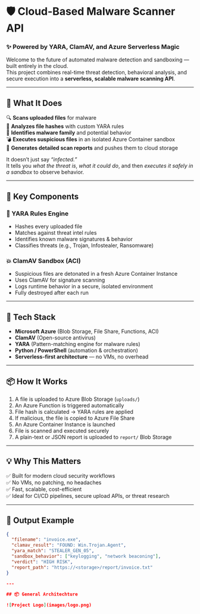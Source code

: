# 🛡️ Cloud-Based Malware Scanner API  
### ✨ Powered by YARA, ClamAV, and Azure Serverless Magic

Welcome to the future of automated malware detection and sandboxing — built entirely in the cloud.  
This project combines real-time threat detection, behavioral analysis, and secure execution into a **serverless, scalable malware scanning API**.  

---

## 🚀 What It Does

🔍 **Scans uploaded files** for malware  
🧠 **Analyzes file hashes** with custom YARA rules  
🧬 **Identifies malware family** and potential behavior  
💣 **Executes suspicious files** in an isolated Azure Container sandbox  
📄 **Generates detailed scan reports** and pushes them to cloud storage

It doesn’t just say *“infected.”*  
It tells you *what the threat is*, *what it could do*, and then *executes it safely in a sandbox* to observe behavior.

---

## 🧠 Key Components

### 🧬 YARA Rules Engine
- Hashes every uploaded file
- Matches against threat intel rules
- Identifies known malware signatures & behavior
- Classifies threats (e.g., Trojan, Infostealer, Ransomware)

### 💥 ClamAV Sandbox (ACI)
- Suspicious files are detonated in a fresh Azure Container Instance
- Uses ClamAV for signature scanning
- Logs runtime behavior in a secure, isolated environment
- Fully destroyed after each run

---

## 🧩 Tech Stack

- **Microsoft Azure** (Blob Storage, File Share, Functions, ACI)
- **ClamAV** (Open-source antivirus)
- **YARA** (Pattern-matching engine for malware rules)
- **Python / PowerShell** (automation & orchestration)
- **Serverless-first architecture** — no VMs, no overhead

---

## 📦 How It Works

1. A file is uploaded to Azure Blob Storage (`uploads/`)
2. An Azure Function is triggered automatically
3. File hash is calculated → YARA rules are applied
4. If malicious, the file is copied to Azure File Share
5. An Azure Container Instance is launched
6. File is scanned and executed securely
7. A plain-text or JSON report is uploaded to `report/` Blob Storage

---

## 💡 Why This Matters

✅ Built for modern cloud security workflows  
✅ No VMs, no patching, no headaches  
✅ Fast, scalable, cost-efficient  
✅ Ideal for CI/CD pipelines, secure upload APIs, or threat research

---

## 📁 Output Example

```json
{
  "filename": "invoice.exe",
  "clamav_result": "FOUND: Win.Trojan.Agent",
  "yara_match": "STEALER_GEN_05",
  "sandbox_behavior": ["keylogging", "network beaconing"],
  "verdict": "HIGH RISK",
  "report_path": "https://<storage>/report/invoice.txt"
}

---

## 📦 General Architechture

![Project Logo](images/logo.png)

